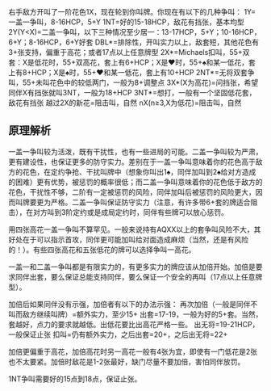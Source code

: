 右手敌方开叫了一阶花色1X，现在轮到你叫牌。你现在有以下的几种争叫：
1Y=一盖一争叫，8-16HCP，5+Y
1NT=好的15-18HCP，敌花有挡张，基本均型
2Y(Y<X)=二盖一争叫，以下三种情况至少居一：13-17HCP，5+Y；10-16HCP，6+Y；8-16HCP，6+Y好套
DBL\*=排除性，开叫实力以上，敌套短，其他花色有3+张支持，偏重于高花；或者17点以上任意牌型
2X\*=Michaels扣叫，55+双套：X是低花时，55+双高花，套上有6+HCP；X是♥时，55+♠和某一低花，套上有8+HCP；X是♠时，55+♥和某一低花，套上有10+HCP
2NT\*=无将双套争叫，55+未叫花色中的较低两门，一般为8+调整点
3X\*(X为高花)=问挡张，希望同伴X有挡张就叫3NT，一般为18+HCP
3NT\*=想打，一般有一个坚固低花套，敌花有挡张
越过2X的新花=阻击叫，自然
nX(n≥3,X为低花)=阻击叫，自然

## 原理解析
一盖一争叫较为活泼，既有干扰性，也有一些进局的可能。二盖一争叫较为严肃，更有建设性，也保证更多的防守实力。差别在于一盖一争叫意味着你的花色高于敌方的花色，在定约争抢、干扰叫牌中（想象你叫出1♠，同伴加叫到2♠给对方造成的困难）更有优势，被惩罚的概率很低；而二盖一争叫意味着你的花色低于敌方的花色，干扰性不够，二阶有一定被惩罚的风险，同伴加叫后被惩罚的风险更大，因而叫牌要更为严格。二盖一争叫保证防守实力（注意，有许多带6+套的牌适合阻击），在对方叫到3阶定约或是成局定约时，同伴有些牌可以放心惩罚。

用四张高花一盖一争叫不算罕见。一般来说持有AQXX以上的套争叫风险不大，其好处在于可以指示首攻，同伴更可能加叫给对面造成麻烦（当然，还是有风险的！）。有些四张高花和五张低花的牌可以选择争叫一高花。

一盖一和二盖一争叫都是有限实力的，有更多实力的牌应该从加倍开始。加倍是要求同伴出套，要么保证总能支持同伴，要么保证一个安全的再叫（17点以上任意牌型）。

加倍后如果同伴没有示强，加倍者有以下的办法示强：
再次加倍（一般是同伴不叫而敌方继续叫牌）=额外实力，至少15+
出套=17-19，一般为好的5+套。当然，套越好，点力的要求就越低。出低花要比出高花严格一些。
出无将=19-21HCP，一般保证止张
扣叫=仍有额外实力，之后出套=20+，之后出无将=22+

加倍更偏重于高花，加倍高花时另一高花一般有4张为宜，即使有一门低花是2张也不太要紧。加倍时敌花是1-2张最好，缺门尽量不要加倍，害怕同伴放罚。

1NT争叫需要好的15点到18点，保证止张。